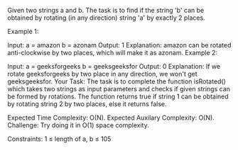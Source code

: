 Given two strings a and b. The task is to find if the string 'b' can be obtained by rotating (in any direction) string 'a' by exactly 2 places.

Example 1:

Input:
a = amazon
b = azonam
Output: 
1
Explanation: 
amazon can be rotated anti-clockwise by two places, which will make it as azonam.
Example 2:

Input:
a = geeksforgeeks
b = geeksgeeksfor
Output: 
0
Explanation: 
If we rotate geeksforgeeks by two place in any direction, we won't get geeksgeeksfor.
Your Task:
The task is to complete the function isRotated() which takes two strings as input parameters and checks if given strings can be formed by rotations. The function returns true if string 1 can be obtained by rotating string 2 by two places, else it returns false.

Expected Time Complexity: O(N).
Expected Auxilary Complexity: O(N).
Challenge: Try doing it in O(1) space complexity.

Constraints:
1 ≤ length of a, b ≤ 105
